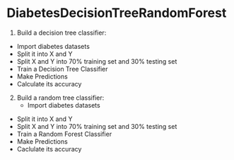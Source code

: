 # DiabetesDecisionTreeRandomForest

1.	Build a decision tree classifier:
- Import diabetes datasets
- Split it into X and Y
- Split X and Y into 70% training set and 30% testing set
- Train a Decision Tree Classifier
- Make Predictions
- Calculate its accuracy

2.	Build a random tree classifier:
	- Import diabetes datasets
- Split it into X and Y
- Split X and Y into 70% training set and 30% testing set
- Train a Random Forest Classifier
- Make Predictions
- Caclulate its accuracy
